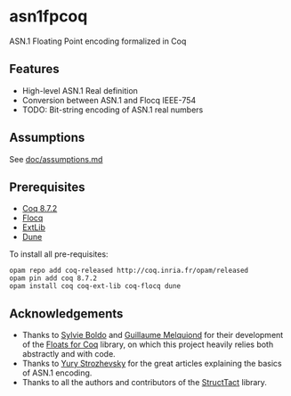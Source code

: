 # asn1fpcoq
ASN.1 Floating Point encoding formalized in Coq

## Features
* High-level ASN.1 Real definition 
* Conversion between ASN.1 and Flocq IEEE-754
* TODO: Bit-string encoding of ASN.1 real numbers
## Assumptions
See [doc/assumptions.md](https://github.com/digamma-ai/asn1fpcoq/blob/master/assumptions.md)

## Prerequisites
* [Coq 8.7.2](https://coq.inria.fr/)  
* [Flocq](http://flocq.gforge.inria.fr/)  
* [ExtLib](https://github.com/coq-ext-lib/coq-ext-lib)
* [Dune](https://github.com/ocaml/dune)  

To install all pre-requisites:

    opam repo add coq-released http://coq.inria.fr/opam/released
    opam pin add coq 8.7.2
    opam install coq coq-ext-lib coq-flocq dune

## Acknowledgements
* Thanks to [Sylvie Boldo](https://www.lri.fr/~sboldo/) and [Guillaume Melquiond](https://www.lri.fr/~melquion/) for their development of the [Floats for Coq](http://flocq.gforge.inria.fr/) library, on which this project heavily relies both abstractly and with code.
* Thanks to [Yury Strozhevsky](https://www.strozhevsky.com/) for the great articles explaining  the basics of ASN.1 encoding.
* Thanks to all the authors and contributors of the [StructTact](https://github.com/uwplse/StructTact) library.
